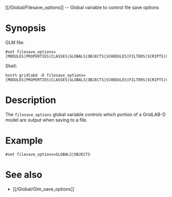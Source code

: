 [[/Global/Filesave_options]] -- Global variable to control file save options

# Synopsis
GLM file:
~~~
#set filesave_options=[MODULES|PROPERTIES|CLASSES|GLOBALS|OBJECTS|SCHEDULES|FILTERS|SCRIPTS|CLOCK|ALL]
~~~
Shell:
~~~
host% gridlabd -D filesave_options=[MODULES|PROPERTIES|CLASSES|GLOBALS|OBJECTS|SCHEDULES|FILTERS|SCRIPTS|CLOCK|ALL]
~~~

# Description

The `filesave_options` global variable controls which portion of a GridLAB-D model are output when saving to a file.

# Example

~~~
#set filesave_options=GLOBALS|OBJECTS
~~~

# See also
* [[/Global/Glm_save_options]]

